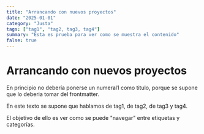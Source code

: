 ```yaml
---
title: "Arrancando con nuevos proyectos"
date: "2025-01-01"
category: "Justa"
tags: ["tag1", "tag2, tag3, tag4"]
summary: "Esta es prueba para ver como se muestra el contenido"
false: true
---
```


# Arrancando con nuevos proyectos

En principio no debería ponerse un numeral1 como titulo, porque se supone que lo deberia tomar del frontmatter.

En este texto se supone que hablamos de tag1, de tag2, de tag3 y tag4.

El objetivo de ello es ver como se puede "navegar" entre etiquetas y categorías.
